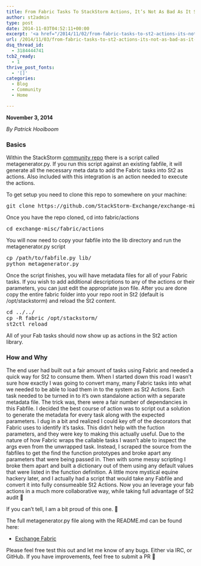 ```yaml
---
title: From Fabric Tasks To StackStorm Actions, It’s Not As Bad As It Sounds
author: st2admin
type: post
date: 2014-11-03T04:52:11+00:00
excerpt: '<a href="/2014/11/02/from-fabric-tasks-to-st2-actions-its-not-as-bad-as-it-sounds/"READ MORE</a>'
url: /2014/11/03/from-fabric-tasks-to-st2-actions-its-not-as-bad-as-it-sounds/
dsq_thread_id:
  - 3184444741
tcb2_ready:
  - 1
thrive_post_fonts:
  - '[]'
categories:
  - Blog
  - Community
  - Home

---
```

**November 3, 2014**

_By Patrick Hoolboom_

### Basics

Within the StackStorm <a href="https://github.com/StackStorm-Exchange/exchange-misc/tree/master/fabric" target="_blank">community repo</a> there is a script called metagenerator.py. If you run this script against an existing fabfile, it will generate all the necessary meta data to add the Fabric tasks into St2 as actions. Also included with this integration is an action needed to execute the actions.

To get setup you need to clone this repo to somewhere on your machine:

<pre>git clone https://github.com/StackStorm-Exchange/exchange-misc.git</pre>

Once you have the repo cloned, cd into fabric/actions

<pre>cd exchange-misc/fabric/actions</pre>

<!--more-->

You will now need to copy your fabfile into the lib directory and run the metagenerator.py script

<pre>cp /path/to/fabfile.py lib/
python metagenerator.py
</pre>

Once the script finishes, you will have metadata files for all of your Fabric tasks. If you wish to add additional descriptions to any of the actions or their parameters, you can just edit the appropriate json file. After you are done copy the entire fabric folder into your repo root in St2 (default is /opt/stackstorm) and reload the St2 content.

<pre>cd ../../
cp -R fabric /opt/stackstorm/
st2ctl reload
</pre>

All of your Fab tasks should now show up as actions in the St2 action library.

### How and Why

The end user had built out a fair amount of tasks using Fabric and needed a quick way for St2 to consume them. When I started down this road I wasn&#8217;t sure how exactly I was going to convert many, many Fabric tasks into what we needed to be able to load them in to the system as St2 Actions. Each task needed to be turned in to it&#8217;s own standalone action with a separate metadata file. The trick was, there were a fair number of dependancies in this Fabfile. I decided the best course of action was to script out a solution to generate the metadata for every task along with the expected parameters. I dug in a bit and realized I could key off of the decorators that Fabric uses to identify it&#8217;s tasks. This didn&#8217;t help with the fuction parameters, and they were key to making this actually useful. Due to the nature of how Fabric wraps the callable tasks I wasn&#8217;t able to inspect the args even from the unwrapped task. Instead, I scraped the source from the fabfiles to get the find the function prototypes and broke apart any parameters that were being passed in. Then with some messy scripting I broke them apart and built a dictionary out of them using any default values that were listed in the function definition. A little more mystical equine hackery later, and I actually had a script that would take any Fabfile and convert it into fully consumeable St2 Actions. Now you an leverage your fab actions in a much more collaborative way, while taking full advantage of St2 audit 🙂

If you can&#8217;t tell, I am a bit proud of this one. 🙂

The full metagenerator.py file along with the README.md can be found here:

  * [Exchange Fabric][1]

Please feel free test this out and let me know of any bugs. Either via IRC, or GitHub. If you have improvements, feel free to submit a PR 🙂  
&nbsp;

 [1]: https://github.com/StackStorm-Exchange/exchange-misc/tree/master/fabric